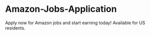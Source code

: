 # Amazon-Jobs-Application
Apply now for Amazon jobs and start earning today! Available for US residents.

